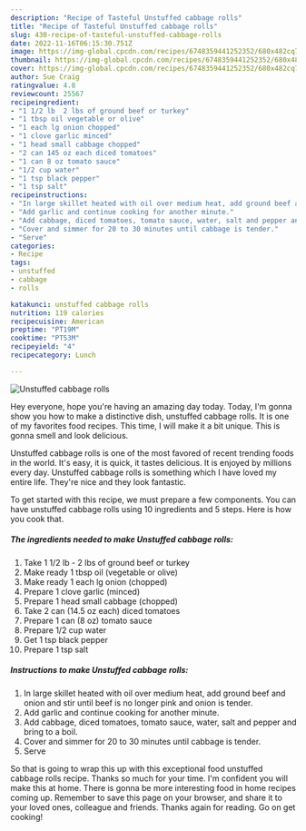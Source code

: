 ```yaml
---
description: "Recipe of Tasteful Unstuffed cabbage rolls"
title: "Recipe of Tasteful Unstuffed cabbage rolls"
slug: 430-recipe-of-tasteful-unstuffed-cabbage-rolls
date: 2022-11-16T06:15:30.751Z
image: https://img-global.cpcdn.com/recipes/6748359441252352/680x482cq70/unstuffed-cabbage-rolls-recipe-main-photo.jpg
thumbnail: https://img-global.cpcdn.com/recipes/6748359441252352/680x482cq70/unstuffed-cabbage-rolls-recipe-main-photo.jpg
cover: https://img-global.cpcdn.com/recipes/6748359441252352/680x482cq70/unstuffed-cabbage-rolls-recipe-main-photo.jpg
author: Sue Craig
ratingvalue: 4.8
reviewcount: 25567
recipeingredient:
- "1 1/2 lb  2 lbs of ground beef or turkey"
- "1 tbsp oil vegetable or olive"
- "1 each lg onion chopped"
- "1 clove garlic minced"
- "1 head small cabbage chopped"
- "2 can 145 oz each diced tomatoes"
- "1 can 8 oz tomato sauce"
- "1/2 cup water"
- "1 tsp black pepper"
- "1 tsp salt"
recipeinstructions:
- "In large skillet heated with oil over medium heat, add ground beef and onion and stir until beef is no longer pink and onion is tender."
- "Add garlic and continue cooking for another minute."
- "Add cabbage, diced tomatoes, tomato sauce, water, salt and pepper and bring to a boil."
- "Cover and simmer for 20 to 30 minutes until cabbage is tender."
- "Serve"
categories:
- Recipe
tags:
- unstuffed
- cabbage
- rolls

katakunci: unstuffed cabbage rolls 
nutrition: 119 calories
recipecuisine: American
preptime: "PT19M"
cooktime: "PT53M"
recipeyield: "4"
recipecategory: Lunch

---
```



![Unstuffed cabbage rolls](https://img-global.cpcdn.com/recipes/6748359441252352/680x482cq70/unstuffed-cabbage-rolls-recipe-main-photo.jpg)

Hey everyone, hope you're having an amazing day today. Today, I'm gonna show you how to make a distinctive dish, unstuffed cabbage rolls. It is one of my favorites food recipes. This time, I will make it a bit unique. This is gonna smell and look delicious.



Unstuffed cabbage rolls is one of the most favored of recent trending foods in the world. It's easy, it is quick, it tastes delicious. It is enjoyed by millions every day. Unstuffed cabbage rolls is something which I have loved my entire life. They're nice and they look fantastic.


To get started with this recipe, we must prepare a few components. You can have unstuffed cabbage rolls using 10 ingredients and 5 steps. Here is how you cook that.

<!--inarticleads1-->

##### The ingredients needed to make Unstuffed cabbage rolls:

1. Take 1 1/2 lb - 2 lbs of ground beef or turkey
1. Make ready 1 tbsp oil (vegetable or olive)
1. Make ready 1 each lg onion (chopped)
1. Prepare 1 clove garlic (minced)
1. Prepare 1 head small cabbage (chopped)
1. Take 2 can (14.5 oz each) diced tomatoes
1. Prepare 1 can (8 oz) tomato sauce
1. Prepare 1/2 cup water
1. Get 1 tsp black pepper
1. Prepare 1 tsp salt




<!--inarticleads2-->

##### Instructions to make Unstuffed cabbage rolls:

1. In large skillet heated with oil over medium heat, add ground beef and onion and stir until beef is no longer pink and onion is tender.
1. Add garlic and continue cooking for another minute.
1. Add cabbage, diced tomatoes, tomato sauce, water, salt and pepper and bring to a boil.
1. Cover and simmer for 20 to 30 minutes until cabbage is tender.
1. Serve




So that is going to wrap this up with this exceptional food unstuffed cabbage rolls recipe. Thanks so much for your time. I'm confident you will make this at home. There is gonna be more interesting food in home recipes coming up. Remember to save this page on your browser, and share it to your loved ones, colleague and friends. Thanks again for reading. Go on get cooking!
